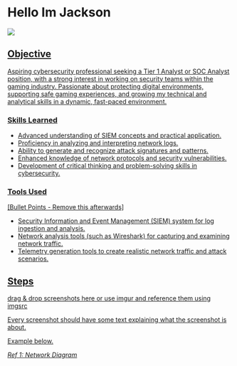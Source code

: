 # Hello Im Jackson
<a href=https://www.linkedin.com/in/jackson-lowe-8b7431264/><img src="https://img.shields.io/badge/LinkedIn-Connect-blue?style=for-the-badge&logo=linkedin" />


## Objective
Aspiring cybersecurity professional seeking a Tier 1 Analyst or SOC Analyst position, with a strong interest in working on security teams within the gaming industry. Passionate about protecting digital environments, supporting safe gaming experiences, and growing my technical and analytical skills in a dynamic, fast-paced environment.

### Skills Learned

- Advanced understanding of SIEM concepts and practical application.
- Proficiency in analyzing and interpreting network logs.
- Ability to generate and recognize attack signatures and patterns.
- Enhanced knowledge of network protocols and security vulnerabilities.
- Development of critical thinking and problem-solving skills in cybersecurity.

### Tools Used
[Bullet Points - Remove this afterwards]

- Security Information and Event Management (SIEM) system for log ingestion and analysis.
- Network analysis tools (such as Wireshark) for capturing and examining network traffic.
- Telemetry generation tools to create realistic network traffic and attack scenarios.

## Steps
drag & drop screenshots here or use imgur and reference them using imgsrc

Every screenshot should have some text explaining what the screenshot is about.

Example below.

*Ref 1: Network Diagram*
